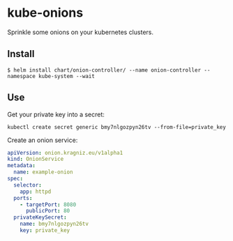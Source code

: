 kube-onions
===========

Sprinkle some onions on your kubernetes clusters.

Install
-------

```
$ helm install chart/onion-controller/ --name onion-controller --namespace kube-system --wait
```

Use
---

Get your private key into a secret:

    kubectl create secret generic bmy7nlgozpyn26tv --from-file=private_key

Create an onion service:

```yaml
apiVersion: onion.kragniz.eu/v1alpha1
kind: OnionService
metadata:
  name: example-onion
spec:
  selector:
    app: httpd
  ports:
    - targetPort: 8080
      publicPort: 80
  privateKeySecret:
    name: bmy7nlgozpyn26tv
    key: private_key
```
